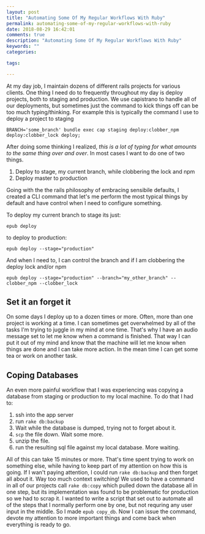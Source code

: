 ```yaml
---
layout: post
title: "Automating Some Of My Regular Workflows With Ruby"
permalink: automating-some-of-my-regular-workflows-with-ruby
date: 2018-08-29 16:42:01
comments: true
description: "Automating Some Of My Regular Workflows With Ruby"
keywords: ""
categories:

tags:

---
```


At my day job, I maintain dozens of different rails projects for various clients. One thing I need do to frequently throughout my day is deploy projects, both to staging and production. We use capistrano to handle all of our deployments, but sometimes just the command to kick things off can be too much typing/thinking. For example this is typically the command I use to deploy a project to staging

```
BRANCH='some_branch' bundle exec cap staging deploy:clobber_npm deploy:clobber_lock deploy;
```

After doing some thinking I realized, _this is a lot of typing for what amounts to the same thing over and over_. In most cases I want to do one of two things.

1) Deploy to stage, my current branch, while clobbering the lock and npm
2) Deploy master to production

Going with the the rails philosophy of embracing sensibile defaults, I created a CLI command that let's me perform the most typical things by default and have control when I need to configure something.

To deploy my current branch to stage its just:

```
epub deploy
```

to deploy to production:

```
epub deploy --stage="production"
```

And when I need to, I can control the branch and if I am clobbering the deploy lock and/or npm

```
epub deploy --stage="production" --branch="my_other_branch" --clobber_npm --clobber_lock
```

## Set it an forget it

On some days I deploy up to a dozen times or more. Often, more than one project is working at a time. I can sometimes get overwhelmed by all of the tasks I'm trying to juggle in my mind at one time. That's why I have an audio message set to let me know when a command is finished. That way I can put it out of my mind and know that the machine will let me know when things are done and I can take more action. In the mean time I can get some tea or work on another task.

## Coping Databases

An even more painful workflow that I was experiencing was copying a database from staging or production to my local machine. To do that I had to: 

 1. ssh into the app server
 2. run `rake db:backup`
 3. Wait while the database is dumped, trying not to forget about it.
 4. `scp` the file down. Wait some more.
 5. unzip the file.
 6. run the resulting sql file against my local database. More waiting.

All of this can take 15 minutes or more. That's time spent trying to work on something else, while having to keep part of my attention on how this is going. If I wan't paying attention, I could run `rake db:backup` and then forget all about it. Way too much context switching! We used to have a command in all of our projects call `rake db:copy` which pulled down the database all in one step, but its implementation was found to be problematic for production so we had to scrap it. I wanted to write a script that set out to automate all of the steps that I normally perform one by one, but not requring any user input in the middle. So I made `epub copy_db`. Now I can issue the command, devote my attention to more important things and come back when everything is ready to go.
